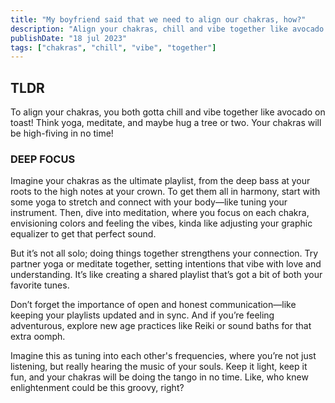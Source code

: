 ```yaml
---
title: "My boyfriend said that we need to align our chakras, how?"
description: "Align your chakras, chill and vibe together like avocado on toast! Think yoga, meditate, hug a tree or two. Your chakras will be high-fiving in no time!"
publishDate: "18 jul 2023"
tags: ["chakras", "chill", "vibe", "together"]
---
```


## TLDR

To align your chakras, you both gotta chill and vibe together like avocado on toast! Think yoga, meditate, and maybe hug a tree or two. Your chakras will be high-fiving in no time!

### DEEP FOCUS

Imagine your chakras as the ultimate playlist, from the deep bass at your roots to the high notes at your crown. To get them all in harmony, start with some yoga to stretch and connect with your body—like tuning your instrument. Then, dive into meditation, where you focus on each chakra, envisioning colors and feeling the vibes, kinda like adjusting your graphic equalizer to get that perfect sound.

But it’s not all solo; doing things together strengthens your connection. Try partner yoga or meditate together, setting intentions that vibe with love and understanding. It’s like creating a shared playlist that’s got a bit of both your favorite tunes.

Don’t forget the importance of open and honest communication—like keeping your playlists updated and in sync. And if you’re feeling adventurous, explore new age practices like Reiki or sound baths for that extra oomph.

Imagine this as tuning into each other's frequencies, where you’re not just listening, but really hearing the music of your souls. Keep it light, keep it fun, and your chakras will be doing the tango in no time. Like, who knew enlightenment could be this groovy, right?
